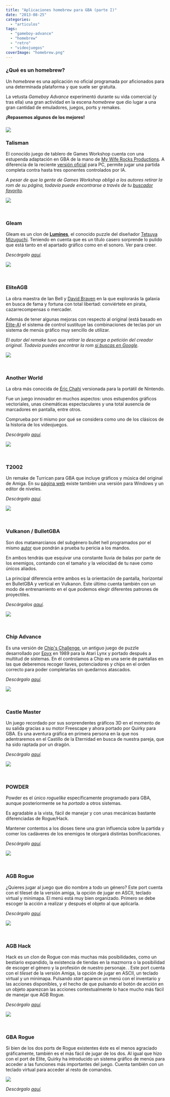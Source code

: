 ```yaml
---
title: "Aplicaciones homebrew para GBA (parte I)"
date: "2013-08-25"
categories: 
  - "articulos"
tags: 
  - "gameboy-advance"
  - "homebrew"
  - "retro"
  - "videojuegos"
coverImage: "homebrew.png"
---
```


### ¿Qué es un homebrew?

Un _homebrew_ es una aplicación no oficial programada por aficionados para una determinada plataforma y que suele ser gratuita.

La vetusta _Gameboy Advance_ experimentó durante su vida comercial (y tras ella) una gran actividad en la escena _homebrew_ que dio lugar a una gran cantidad de emuladores, juegos, ports y remakes.

**¡Repasemos algunos de los mejores!**

### [![](images/homebrew.png)](http://1.bp.blogspot.com/-Cbz2EJX4KSQ/UhpoTuTg0PI/AAAAAAAAEnM/IzDJx-alCk0/s1600/homebrew.png)

### Talisman

El conocido juego de tablero de Games Workshop cuenta con una estupenda adaptación en GBA de la mano de [My Wife Rocks Productions](http://www.mywiferocksproductions.com/). A diferencia de la reciente [versión oficial](http://www.talisman-game.com/) para PC, permite jugar una partida completa contra hasta tres oponentes controlados por IA.

_A pesar de que la gente de Games Workshop obligó a los autores retirar la rom de su página, todavía puede encontrarse a través de tu [buscador favorito](https://www.google.es/search?q=talisman+gba+rom&oq=talisman+gba+rom)._

[![](images/project_talisman2.png)](http://pixelotes.com/wp-content/uploads/2013/08/project_talisman2.png)

 

### Gleam

Gleam es un clon de [**Lumines**](http://www.ubi.com/ES/Games/Info.aspx?pId=10447), el conocido puzzle del diseñador [Tetsuya Mizuguchi](http://en.wikipedia.org/wiki/Tetsuya_Mizuguchi). Teniendo en cuenta que es un título casero sorprende lo pulido que está tanto en el apartado gráfico como en el sonoro. Ver para creer.

_Descárgalo [aquí](http://pdroms.de/files/gameboyadvance/gleam)._

[![](images/gleam.png)](http://pixelotes.com/wp-content/uploads/2013/08/gleam.png)

 

### EliteAGB

La obra maestra de Ian Bell y [David Braven](http://en.wikipedia.org/wiki/David_Braben) en la que explorarás la galaxia en busca de fama y fortuna con total libertad: conviértete en pirata, cazarrecompensas o mercader.

Además de tener algunas mejoras con respecto al original (está basado en [Elite-A](http://wiki.alioth.net/index.php/Elite-A)) el sistema de control sustituye las combinaciones de teclas por un sistema de menús gráfico muy sencillo de utilizar.

_El autor del remake tuvo que retirar la descarga a petición del creador original. Todavía puedes encontrar la rom [si buscas en Google](https://www.google.es/search?q=elite+agb&oq=elite+agb)._

[![](images/EliteAGB.png)](http://pixelotes.com/wp-content/uploads/2013/08/EliteAGB.png)

 

### Another World

La obra más conocida de [Éric Chahi](http://es.wikipedia.org/wiki/%C3%89ric_Chahi) versionada para la portátil de Nintendo.

Fue un juego innovador en muchos aspectos: unos estupendos gráficos vectoriales, unas cinemáticas espectaculares y una total ausencia de marcadores en pantalla, entre otros.

Comprueba por ti mismo por qué se considera como uno de los clásicos de la historia de los videojuegos.

_Descárgalo [aquí](http://pdroms.de/files/gameboyadvance/another-world-gba-v2-1)._

[![](images/Another_world.png)](http://pixelotes.com/wp-content/uploads/2013/08/Another_world.png)

 

### T2002

Un remake de Turrican para GBA que incluye gráficos y música del original de Amiga. En su [página web](http://www.pekaro.de/) existe también una versión para Windows y un editor de niveles.

_Descárgalo [aquí](http://www.pekaro.de/t2002.html)._

[![](images/T2002GBA.png)](http://pixelotes.com/wp-content/uploads/2013/08/T2002GBA.png)

 

### Vulkanon / BulletGBA

Son dos matamarcianos del subgénero bullet hell programados por el mismo [autor](http://pqrs.org/) que pondrán a prueba tu pericia a los mandos.

En ambos tendrás que esquivar una constante lluvia de balas por parte de los enemigos, contando con el tamaño y la velocidad de tu nave como únicos aliados.

La principal diferencia entre ambos es la orientación de pantalla, horizontal en BulletGBA y vertical en Vulkanon. Este último cuenta también con un modo de entrenamiento en el que podemos elegir diferentes patrones de proyectiles.

_Descárgalos [aquí](https://pqrs.org/index.html.en)._

[![](images/bulletgba.png)](http://pixelotes.com/wp-content/uploads/2013/08/bulletgba.png)

 

### Chip Advance

Es una versión de [Chip's Challenge](http://en.wikipedia.org/wiki/Chip%27s_Challenge), un antiguo juego de puzzle desarrollado por [Epyx](http://en.wikipedia.org/wiki/Epyx) en 1989 para la Atari Lynx y portado después a multitud de sistemas. En él controlamos a Chip en una serie de pantallas en las que deberemos recoger llaves, potenciadores y chips en el orden correcto para poder completarlas sin quedarnos atascados.

_Descárgalo [aquí](http://pdroms.de/files/gameboyadvance/chip-advance-v2-1)._

[![](images/chipadvance.png)](http://pixelotes.com/wp-content/uploads/2013/08/chipadvance.png)

 

### Castle Master

Un juego recordado por sus sorprendentes gráficos 3D en el momento de su salida gracias a su motor Freescape y ahora portado por Quirky para GBA. Es una aventura gráfica en primera persona en la que nos adentraremos en el Castillo de la Eternidad en busca de nuestra pareja, que ha sido raptada por un dragón.

_Descárgalo [aquí](https://sites.google.com/site/gbaremakes/home/games/castlemaster)._

[![](images/castle.png)](http://pixelotes.com/wp-content/uploads/2013/08/castle.png)

 

### POWDER

Powder es el único _roguelike_ específicamente programado para GBA, aunque posteriormente se ha _portado_ a otros sistemas.

Es agradable a la vista, fácil de manejar y con unas mecánicas bastante diferenciadas de Rogue/Hack.

Mantener contentos a los dioses tiene una gran influencia sobre la partida y comer los cadáveres de los enemigos te otorgará distintas bonificaciones.

_Descárgalo [aquí](http://www.zincland.com/powder/?pagename=about)._

[![](images/powder117.png)](http://pixelotes.com/wp-content/uploads/2013/08/powder117.png)

 

### AGB Rogue

¿Quieres jugar al juego que dio nombre a todo un género? Este port cuenta con el tileset de la versión amiga, la opción de jugar en ASCII, teclado virtual y minimapa. El menú está muy bien organizado. Primero se debe escoger la acción a realizar y después el objeto al que aplicarla.

_Descárgalo [aquí](http://www.freewebs.com/drussell/)._

[![](images/AGB_Rogue.png)](http://pixelotes.com/wp-content/uploads/2013/08/AGB_Rogue.png)

 

### AGB Hack

Hack es un clon de Rogue con más muchas más posibilidades, como un bestiario expandido, la existencia de tiendas en la mazmorra o la posibilidad de escoger el género y la profesión de nuestro personaje. . Este port cuenta con el _tileset_ de la versión Amiga, la opción de jugar en ASCII, un teclado virtual y un minimapa. Pulsando _start_ aparece un menú con el inventario y las acciones disponibles, y el hecho de que pulsando el botón de acción en un objeto aparezcan las acciones contextualmente lo hace mucho más fácil de manejar que AGB Rogue.

_Descárgalo [aquí](http://www.freewebs.com/drussell/)._

[![](images/AGB_Hack.png)](http://pixelotes.com/wp-content/uploads/2013/08/AGB_Hack.png)

 

### GBA Rogue

Si bien de los dos ports de Rogue existentes éste es el menos agraciado gráficamente, también es el más fácil de jugar de los dos. Al igual que hizo con el port de Elite, Quirky ha introducido un sistema gráfico de menús para acceder a las funciones más importantes del juego. Cuenta también con un teclado virtual para acceder al resto de comandos.

[![](images/gbarogue-1.0.png)](http://pixelotes.com/wp-content/uploads/2013/08/gbarogue-1.0.png)

_Descárgalo [aquí](https://sites.google.com/site/gbaremakes/home/games/rogue)._
